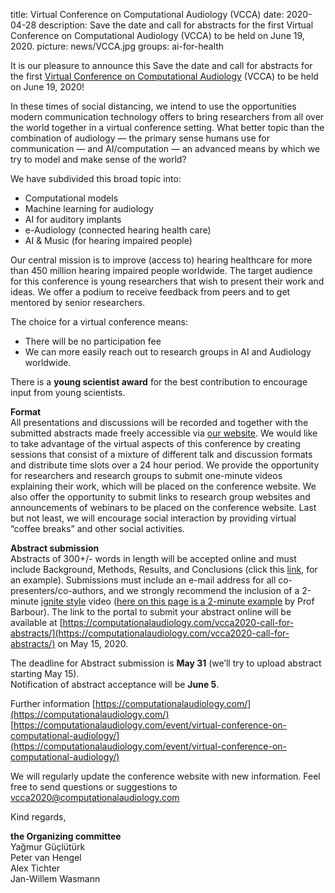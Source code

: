 title: Virtual Conference on Computational Audiology (VCCA)
date: 2020-04-28
description: Save the date and call for abstracts for the first Virtual Conference on Computational Audiology (VCCA) to be held on June 19, 2020.
picture: news/VCCA.jpg
groups: ai-for-health

It is our pleasure to announce this Save the date and call for abstracts for the first [Virtual Conference on Computational Audiology](https://computationalaudiology.com/event/virtual-conference-on-computational-audiology/) (VCCA) to be held on June 19, 2020!

In these times of social distancing, we intend to use the opportunities modern communication technology offers to bring researchers from all over the world together in a virtual conference setting. What better topic than the combination of audiology — the primary sense humans use for communication — and AI/computation — an advanced means by which we try to model and make sense of the world?

We have subdivided this broad topic into:
 - Computational models 
 - Machine learning for audiology 
 - AI for auditory implants 
 - e-Audiology (connected hearing health care) 
 - AI & Music (for hearing impaired people) 
 
Our central mission is to improve (access to) hearing healthcare for more than 450 million hearing impaired people worldwide. The target audience for this conference is young researchers that wish to present their work and ideas. We offer a podium to receive feedback from peers and to get mentored by senior researchers. 

The choice for a virtual conference means:
 - There will be no participation fee 
 - We can more easily reach out to research groups in AI and Audiology worldwide. 
 
There is a **young scientist award** for the best contribution to encourage input from young scientists.

**Format**  
All presentations and discussions will be recorded and together with the submitted abstracts made freely accessible via [our website](computationalaudiology.com). We would like to take advantage of the virtual aspects of this conference by creating sessions that consist of a mixture of different talk and discussion formats and distribute time slots over a 24 hour period. We provide the opportunity for researchers and research groups to submit one-minute videos explaining their work, which will be placed on the conference website. We also offer the opportunity to submit links to research group websites and announcements of webinars to be placed on the conference website. Last but not least, we will encourage social interaction by providing virtual “coffee breaks” and other social activities.

**Abstract submission**  
Abstracts of 300+/- words in length will be accepted online and must include Background, Methods, Results, and Conclusions (click this [link](https://computationalaudiology.com/ai-speech-recognition-apps-for-hearing-impaired-and-deaf/), for an example).
Submissions must include an e-mail address for all co-presenters/co-authors, and we strongly recommend the inclusion of a 2-minute [ignite style](http://www.ignitetalks.io/) video ([here on this page is a 2-minute example](https://computationalaudiology.com/vcca2020-program/) by Prof Barbour).
The link to the portal to submit your abstract online will be available at [https://computationalaudiology.com/vcca2020-call-for-abstracts/](https://computationalaudiology.com/vcca2020-call-for-abstracts/) on May 15, 2020.

The deadline for Abstract submission is **May 31** (we’ll try to upload abstract starting May 15).  
Notification of abstract acceptance will be **June 5**.

Further information
[https://computationalaudiology.com/](https://computationalaudiology.com/)
[https://computationalaudiology.com/event/virtual-conference-on-computational-audiology/](https://computationalaudiology.com/event/virtual-conference-on-computational-audiology/)

We will regularly update the conference website with new information. Feel free to send questions or suggestions to [vcca2020@computationalaudiology.com](mailto:vcca2020@computationalaudiology.com)

Kind regards,

**the Organizing committee**  
Yağmur Güçlütürk  
Peter van Hengel  
Alex Tichter  
Jan-Willem Wasmann  

